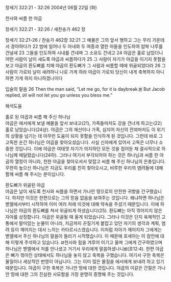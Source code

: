 창세기 322:21 - 32:26 
2004년 06월 22일 (화)

천사와 씨름 한 야곱



창세기 322:21 - 32:26 / 새찬송가 462 장


창세기 32:21-26 / 찬송가 462장 
32:21 그 예물은 그의 앞서 행하고 그는 무리 가운데서 경야하다가 
22 밤에 일어나 두 아내와 두 여종과 열한 아들을 인도하여 얍복 나루를 건널새 
23 그들을 인도하여 시내를 건네며 그 소유도 건네고 
24 야곱은 홀로 남았더니 어떤 사람이 날이 새도록 야곱과 씨름하다가 
25 그 사람이 자기가 야곱을 이기지 못함을 보고 야곱의 환도뼈를 치매 야곱의 환도뼈가 그 사람과 씨름할 때에 위골되었더라 
26 그 사람이 가로되 날이 새려하니 나로 가게 하라 야곱이 가로되 당신이 내게 축복하지 아니하면 가게 하지 아니하겠나이다 

입술의 말씀 
26 Then the man said, “Let me go, for it is daybreak.ꡓ But Jacob replied, ꡒI will not let you go unless you bless me.”

해석도움





홀로 된 야곱과 씨름 해 주신 하나님  
야곱은 에서에게 보낼 예물을 앞서 보내고(21), 가족들마저도 강을 건너게 하고는(22) 홀로 남았습니다(24상). 야곱은 그의 재산이나 가족, 심지어 자신의 잔꾀마저도 이 위기의 상황을 넘기는 데 아무런 도움이 되지 못함을 인식하게 된 것입니다. 그런데 바로 그 고독한 순간 하나님은 야곱을 찾아오셨습니다. 사실 신자에게 있어서 고독은 너무나 소중한 것입니다. 이에 야곱은 여태껏 자기가 의지하던 모든 것을 접어둔 채 결사적으로 하나님께 매달렸습니다(24하). 그러나 여기서 부각되어야 하는 것은 하나님과 씨름 한 야곱의 열정이 아니라, 천한 야곱을 찾아오셔서 맞잡고 씨름 해 주신 하나님의 은총입니다. 무한히 높으신 하나님은 지금도 우리를 친히 찾아오시고, 비루한 우리의 염려들에 대해 함께 씨름 해 주시는 분이십니다.  

환도뼈가 위골된 야곱  
야곱은 날이 새도록 천사와 씨름을 하면서 가나안 땅으로의 안전한 귀향을 간구했습니다. 하지만 이것은 한편으로는 그의 믿음 없음을 보여주는 것입니다. 왜냐하면 하나님은 벧엘에서부터 시작하여 이미 여러 차례 이것에 대해 약속을 주셨기 때문입니다. 이에 하나님은 야곱의 환도뼈를 쳐서 위골되게 하셨습니다(25). 환도뼈는 아직 꺾어지지 않은 자아를 상징합니다. 야곱은 위골될 때 울게 되었습니다. 그러나 이것은 단지 육체적인 고통에서 말미암는 눈물이 아니라, 지금까지 끈질기게 붙잡고 있던 자기의 생각과 계획, 염려 등이 깨어지는 데서 느끼는 카타르시스였습니다. 이처럼 자아가 깨어지자 그에게는 벧엘에서 주신 하나님의 말씀이 들리기 시작했습니다. 이 때문에 호세아는 이 잠언에 대해 이렇게 주석하고 있습니다. ꡒ천사와 힘을 겨루어 이기고 울며 그에게 간구하였으며 하나님은 벧엘에서 저를 만나셨고 거기서 우리에게 말씀하셨나니ꡓ(호12:4). 한편 야곱은 뼈가 꺾어진 상태에서도 하나님을 놓지 않고 축복을 구했습니다. 여기서 구한 축복은 물질이나 세상적인 번영이 아닙니다. 그는 이미 많은 물질을 에서에게 보내려 하고 있기 때문입니다. 야곱이 구한 축복은 가나안 땅에 대한 것입니다. 야곱의 이같은 간절은 가나안 땅에 대한 그의 진실한 사모함을 가장 분명히 증명해 주는 것입니다.